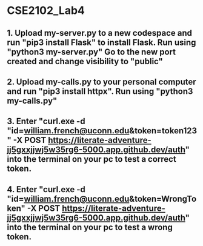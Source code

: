 # CSE2102_Lab4

## 1. Upload my-server.py to a new codespace and run "pip3 install Flask" to install Flask. Run using "python3 my-server.py" Go to the new port created and change visibility to "public"
## 2. Upload my-calls.py to your personal computer and run "pip3 install httpx". Run using "python3 my-calls.py"
## 3. Enter "curl.exe -d "id=william.french@uconn.edu&token=token123" -X POST https://literate-adventure-jj5gxxjjwj5w35rg6-5000.app.github.dev/auth" into the terminal on your pc to test a correct token.
## 4. Enter "curl.exe -d "id=william.french@uconn.edu&token=WrongToken" -X POST https://literate-adventure-jj5gxxjjwj5w35rg6-5000.app.github.dev/auth" into the terminal on your pc to test a wrong token.
